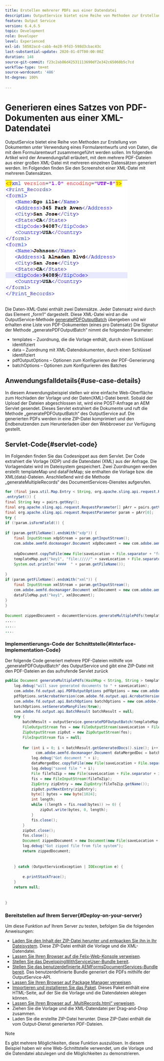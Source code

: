 ```yaml
---
title: Erstellen mehrerer PDFs aus einer Datendatei
description: OutputService bietet eine Reihe von Methoden zur Erstellung von Dokumenten unter Verwendung eines Formularentwurfs und von Daten, die mit dem Formularentwurf zusammengeführt werden sollen. Erfahren Sie, wie Sie mehrere PDF-Dateien aus einer großen XML-Datei generieren, die mehrere einzelne Datensätze enthält.
feature: Output Service
version: 6.4,6.5
topic: Development
role: Developer
level: Experienced
exl-id: 58582acd-cabb-4e28-9fd3-598d3cbac43c
last-substantial-update: 2020-01-07T00:00:00Z
duration: 148
source-git-commit: f23c2ab86d42531113690df2e342c65060b5c7cd
workflow-type: tm+mt
source-wordcount: '486'
ht-degree: 100%

---
```


# Generieren eines Satzes von PDF-Dokumenten aus einer XML-Datendatei

OutputService bietet eine Reihe von Methoden zur Erstellung von Dokumenten unter Verwendung eines Formularentwurfs und von Daten, die mit dem Formularentwurf zusammengeführt werden sollen. Im folgenden Artikel wird der Anwendungsfall erläutert, mit dem mehrere PDF-Dateien aus einer großen XML-Datei mit mehreren einzelnen Datensätzen generiert werden.
Im Folgenden finden Sie den Screenshot einer XML-Datei mit mehreren Datensätzen.

![multi-record-xml](assets/multi-record-xml.PNG)

Die Daten-XML-Datei enthält zwei Datensätze. Jeder Datensatz wird durch das Element „form1“ dargestellt. Diese XML-Datei wird an die OutputService-Methode [generatePDFOutputBatch](https://helpx.adobe.com/de/aem-forms/6/javadocs/com/adobe/fd/output/api/OutputService.html) übergeben und wir erhalten eine Liste von PDF-Dokumenten (eines pro Datensatz)
Die Signatur der Methode „generatePDFOutputBatch“ nimmt die folgenden Parameter:

* templates – Zuordnung, die die Vorlage enthält, durch einen Schlüssel identifiziert
* data – Zuordnung mit XML-Datendokumenten, durch einen Schlüssel identifiziert
* pdfOutputOptions – Optionen zum Konfigurieren der PDF-Generierung
* batchOptions – Optionen zum Konfigurieren des Batches



## Anwendungsfalldetails{#use-case-details}

In diesem Anwendungsbeispiel stellen wir eine einfache Web-Oberfläche zum Hochladen der Vorlage und der Daten(XML)-Datei bereit. Sobald der Upload der Dateien abgeschlossen ist, wird eine POST-Anfrage an AEM Servlet gesendet. Dieses Servlet extrahiert die Dokumente und ruft die Methode „generatePDFOutputBatch“ des OutputService auf. Die generierten PDFs werden in eine ZIP-Datei komprimiert und den Endbenutzenden zum Herunterladen über den Webbrowser zur Verfügung gestellt.

## Servlet-Code{#servlet-code}

Im Folgenden finden Sie das Codesnippet aus dem Servlet. Der Code extrahiert die Vorlage (XDP) und die Datendatei (XML) aus der Anfrage. Die Vorlagendatei wird im Dateisystem gespeichert. Zwei Zuordnungen werden erstellt: templateMap und dataFileMap; sie enthalten die Vorlage bzw. die XML(data)-Dateien. Anschließend wird die Methode „generateMultipleRecords“ des DocumentServices-Dienstes aufgerufen.

```java
for (final java.util.Map.Entry < String, org.apache.sling.api.request.RequestParameter[] > pairs: params
.entrySet()) {
final String key = pairs.getKey();
final org.apache.sling.api.request.RequestParameter[] pArr = pairs.getValue();
final org.apache.sling.api.request.RequestParameter param = pArr[0];
try {
if (!param.isFormField()) {

if (param.getFileName().endsWith("xdp")) {
    final InputStream xdpStream = param.getInputStream();
    com.adobe.aemfd.docmanager.Document xdpDocument = new com.adobe.aemfd.docmanager.Document(xdpStream);

    xdpDocument.copyToFile(new File(saveLocation + File.separator + "fromui.xdp"));
    templateMap.put("key1", "file://///" + saveLocation + File.separator + "fromui.xdp");
    System.out.println("####  " + param.getFileName());

}
if (param.getFileName().endsWith("xml")) {
    final InputStream xmlStream = param.getInputStream();
    com.adobe.aemfd.docmanager.Document xmlDocument = new com.adobe.aemfd.docmanager.Document(xmlStream);
    dataFileMap.put("key1", xmlDocument);
}
}

Document zippedDocument = documentServices.generateMultiplePdfs(templateMap, dataFileMap,saveLocation);
.....
.....
....
```

### Implementierungs-Code der Schnittstelle{#Interface-Implementation-Code}

Der folgende Code generiert mehrere PDF-Dateien mithilfe von „generatePDFOutputBatch“ des OutputService und gibt eine ZIP-Datei mit den PDF-Dateien an das aufrufende Servlet zurück

```java
public Document generateMultiplePdfs(HashMap < String, String > templateMap, HashMap < String, Document > dataFileMap, String saveLocation) {
    log.debug("will save generated documents to " + saveLocation);
    com.adobe.fd.output.api.PDFOutputOptions pdfOptions = new com.adobe.fd.output.api.PDFOutputOptions();
    pdfOptions.setAcrobatVersion(com.adobe.fd.output.api.AcrobatVersion.Acrobat_11);
    com.adobe.fd.output.api.BatchOptions batchOptions = new com.adobe.fd.output.api.BatchOptions();
    batchOptions.setGenerateManyFiles(true);
    com.adobe.fd.output.api.BatchResult batchResult = null;
    try {
        batchResult = outputService.generatePDFOutputBatch(templateMap, dataFileMap, pdfOptions, batchOptions);
        FileOutputStream fos = new FileOutputStream(saveLocation + File.separator + "zippedfile.zip");
        ZipOutputStream zipOut = new ZipOutputStream(fos);
        FileInputStream fis = null;

        for (int i = 0; i < batchResult.getGeneratedDocs().size(); i++) {
              com.adobe.aemfd.docmanager.Document dataMergedDoc = batchResult.getGeneratedDocs().get(i);
            log.debug("Got document " + i);
            dataMergedDoc.copyToFile(new File(saveLocation + File.separator + i + ".pdf"));
            log.debug("saved file " + i);
            File fileToZip = new File(saveLocation + File.separator + i + ".pdf");
            fis = new FileInputStream(fileToZip);
            ZipEntry zipEntry = new ZipEntry(fileToZip.getName());
            zipOut.putNextEntry(zipEntry);
            byte[] bytes = new byte[1024];
            int length;
            while ((length = fis.read(bytes)) >= 0) {
                zipOut.write(bytes, 0, length);
            }
            fis.close();
        }
        zipOut.close();
        fos.close();
        Document zippedDocument = new Document(new File(saveLocation + File.separator + "zippedfile.zip"));
        log.debug("Got zipped file from file system");
        return zippedDocument;


    } catch (OutputServiceException | IOException e) {

        e.printStackTrace();
    }
    return null;


}
```

### Bereitstellen auf Ihrem Server{#Deploy-on-your-server}

Um diese Funktion auf Ihrem Server zu testen, befolgen Sie die folgenden Anweisungen:

* [Laden Sie den Inhalt der ZIP-Datei herunter und entpacken Sie ihn in Ihr Dateisystem](assets/mult-records-template-and-xml-file.zip). Diese ZIP-Datei enthält die Vorlage und die XML-Datendatei.
* [Lassen Sie Ihren Browser auf die Felix-Web-Konsole verweisen](http://localhost:4502/system/console/bundles).
* [Stellen Sie das DevelopingWithServiceUser-Bundle bereit](/help/forms/assets/common-osgi-bundles/DevelopingWithServiceUser.jar).
* [Stellen Sie das benutzerdefinierte AEMFormsDocumentServices-Bundle bereit](/help/forms/assets/common-osgi-bundles/AEMFormsDocumentServices.core-1.0-SNAPSHOT.jar). Das benutzerdefinierte Bundle generiert die PDFs mithilfe der OutputService-API.
* [Lassen Sie Ihren Browser auf Package Manager verweisen](http://localhost:4502/crx/packmgr/index.jsp).
* [Importieren und installieren Sie das Paket](assets/generate-multiple-pdf-from-xml.zip). Dieses Paket enthält eine HTML-Seite, auf der Sie die Vorlage und die Datendateien ablegen können.
* [Lassen Sie Ihren Browser auf „MultiRecords.html“ verweisen](http://localhost:4502/content/DocumentServices/Multirecord.html?).
* Ziehen Sie die Vorlage und die XML-Datendatei per Drag-and-Drop zusammen.
* Laden Sie die erstellte ZIP-Datei herunter. Diese ZIP-Datei enthält die vom Output-Dienst generierten PDF-Dateien.

>[!NOTE]
>Es gibt mehrere Möglichkeiten, diese Funktion auszulösen. In diesem Beispiel haben wir eine Web-Schnittstelle verwendet, um die Vorlage und die Datendatei abzulegen und die Möglichkeiten zu demonstrieren.
